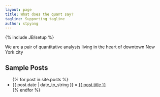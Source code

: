 ```yaml
---
layout: page
title: What does the quant say?
tagline: Supporting tagline
author: stpyang
---
```

{% include JB/setup %}

We are a pair of quantitative analysts living in the heart of downtown New York city
    
## Sample Posts

<ul class="posts">
  {% for post in site.posts %}
    <li><span>{{ post.date | date_to_string }}</span> &raquo; <a href="{{ BASE_PATH }}{{ post.url }}">{{ post.title }}</a></li>
  {% endfor %}
</ul>




